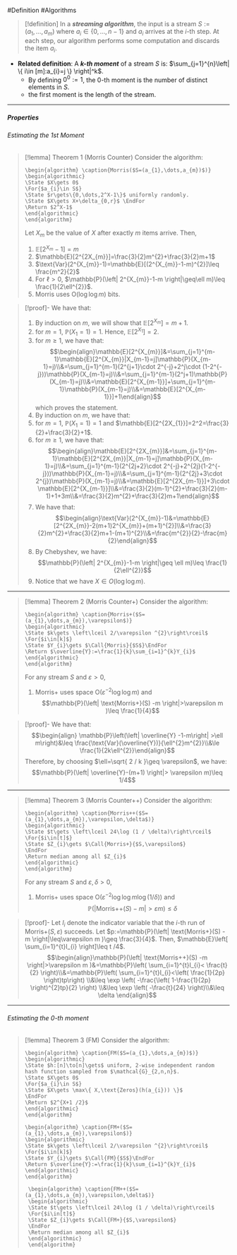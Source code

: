#Definition #Algorithms 

> [!definition]
> In a ***streaming algorithm***, the input is a stream $S:=(a_{1},\dots,a_{m})$ where $a_{i}\in\{0,\dots,n-1\}$ and $a_{i}$ arrives at the $i$-th step. At each step, our algorithm performs some computation and discards the item $a_{i}$.

- **Related definition**: A ***$k$-th moment*** of a stream $S$ is: $\sum_{j=1}^{n}\left| \{ i\in [m]:a_{i}=j \} \right|^k$.
	- By defining $0^0:=1$, the $0$-th moment is the number of distinct elements in $S$.
	- the first moment is the length of the stream.

---
##### Properties

###### Estimating the 1st Moment
> [!lemma] Theorem 1 (Morris Counter)
> Consider the algorithm: 
>    ```pseudo
>    \begin{algorithm} \caption{Morris($S=(a_{1},\dots,a_{m})$)} 
>    \begin{algorithmic}
>    \State $X\gets 0$
>    \For{$a_{i}\in S$}
>    \State $r\gets\{0,\dots,2^X-1\}$ uniformly randomly.
>    \State $X\gets X+\delta_{0,r}$ \EndFor
>	\Return $2^X-1$
>    \end{algorithmic}
>    \end{algorithm}
>    ```
>    Let $X_{m}$ be the value of $X$ after exactly $m$ items arrive. Then,
>    1. $\mathbb{E}[2^{X_{m}}-1]=m$
>    2. $\mathbb{E}[2^{2X_{m}}]=\frac{3}{2}m^{2}+\frac{3}{2}m+1$
>    3. $\text{Var}(2^{X_{m}}-1)=\mathbb{E}[(2^{X_{m}}-1-m)^{2}]\leq \frac{m^2}{2}$
>    4. For $\ell>0$, $\mathbb{P}(\left| 2^{X_{m}}-1-m \right|\geq\ell m)\leq \frac{1}{2\ell^{2}}$.
>    5. $\text{Morris}$ uses $\text{O}(\log \log m)$ bits. 

> [!proof]-
> We have that:
> 1. By induction on $m$, we will show that $\mathbb{E}[2^{X_{m}}]=m+1$. 
> 	1. for $m=1$, $\mathbb{P}(X_{1}=1)=1$. Hence, $\mathbb{E}[2^{X_{1}}]=2.$
> 	2. for $m\geq 1$, we have that: $$\begin{align}\mathbb{E}[2^{X_{m}}]&=\sum_{j=1}^{m-1}\mathbb{E}[2^{X_{m}}|X_{m-1}=j]\mathbb{P}(X_{m-1}=j)\\&=\sum_{j=1}^{m-1}(2^{j+1}\cdot 2^{-j}+2^j\cdot (1-2^{-j}))\mathbb{P}(X_{m-1}=j)\\&=\sum_{j=1}^{m-1}(2^j+1)\mathbb{P}(X_{m-1}=j)\\&=\mathbb{E}[2^{X_{m-1}}]+\sum_{j=1}^{m-1}\mathbb{P}(X_{m-1}=j)\\&=\mathbb{E}[2^{X_{m-1}}]+1\end{align}$$which proves the statement.
> 2. By induction on $m$, we have that:
> 	1. for $m=1$, $\mathbb{P}(X_{1}=1)=1$ and $\mathbb{E}[2^{2X_{1}}]=2^2=\frac{3}{2}+\frac{3}{2}+1$.
> 	2. for $m\geq 1$, we have that: $$\begin{align}\mathbb{E}[2^{2X_{m}}]&=\sum_{j=1}^{m-1}\mathbb{E}[2^{2X_{m}}|X_{m-1}=j]\mathbb{P}(X_{m-1}=j)\\&=\sum_{j=1}^{m-1}(2^{2j+2}\cdot 2^{-j}+2^{2j}(1-2^{-j}))\mathbb{P}(X_{m-1}=j)\\&=\sum_{j=1}^{m-1}(2^{2j}+3\cdot 2^{j})\mathbb{P}(X_{m-1}=j)\\&=\mathbb{E}[2^{2X_{m-1}}]+3\cdot \mathbb{E}[2^{X_{m-1}}]\\&=\frac{3}{2}(m-1)^{2}+\frac{3}{2}(m-1)+1+3m\\&=\frac{3}{2}m^{2}+\frac{3}{2}m+1\end{align}$$
> 3. We have that: $$\begin{align}\text{Var}(2^{X_{m}}-1)&=\mathbb{E}[2^{2X_{m}}-2(m+1)2^{X_{m}}+(m+1)^{2}]\\&=\frac{3}{2}m^{2}+\frac{3}{2}m+1-(m+1)^{2}\\&=\frac{m^{2}}{2}-\frac{m}{2}\end{align}$$
> 4. By Chebyshev, we have:$$\mathbb{P}(\left| 2^{X_{m}}-1-m \right|\geq \ell m)\leq \frac{1}{2\ell^{2}}$$
> 5. Notice that we have $X\in O(\log\log m)$.
---
> [!lemma] Theorem 2 (Morris Counter+)
> Consider the algorithm: 
>    ```pseudo
>    \begin{algorithm} \caption{Morris+($S=(a_{1},\dots,a_{m}),\varepsilon$)} 
>    \begin{algorithmic}
>    \State $k\gets \left\lceil 2/\varepsilon ^{2}\right\rceil$
>    \For{$i\in[k]$}
>    \State $Y_{i}\gets $\Call{Morris}{$S$}\EndFor
>    \Return $\overline{Y}:=\frac{1}{k}\sum_{i=1}^{k}Y_{i}$
>    \end{algorithmic}
>    \end{algorithm}
>    ```
>    For any stream $S$ and $\varepsilon>0$, 
>    1. $\text{Morris+}$ uses space $\text{O}(\varepsilon^{-2}\log \log m)$ and $$\mathbb{P}(\left| \text{Morris+}(S) -m \right|>\varepsilon m )\leq \frac{1}{4}$$

> [!proof]-
> We have that: $$\begin{align} \mathbb{P}\left(\left| \overline{Y} -1-m\right| >\ell m\right)&\leq \frac{\text{Var}(\overline{Y})}{\ell^{2}m^{2}}\\&\le \frac{1}{2k\ell^{2}}\end{align}$$Therefore, by choosing $\ell=\sqrt{ 2 / k }\geq \varepsilon$, we have: $$\mathbb{P}(\left| \overline{Y}-(m+1) \right|> \varepsilon m)\leq 1/4$$
---
> [!lemma] Theorem 3 (Morris Counter++)
> Consider the algorithm: 
>    ```pseudo
>    \begin{algorithm} \caption{Morris++($S=(a_{1},\dots,a_{m}),\varepsilon,\delta$)} 
>    \begin{algorithmic}
>    \State $t\gets \left\lceil 24\log (1 / \delta)\right\rceil$
>    \For{$i\in[t]$}
>    \State $Z_{i}\gets $\Call{Morris+}{$S,\varepsilon$}
>    \EndFor
>    \Return median among all $Z_{i}$
>    \end{algorithmic}
>    \end{algorithm}
>    ```
>    For any stream $S$ and $\varepsilon,\delta>0$, 
>    1. $\text{Morris+}$ uses space $\text{O}(\varepsilon^{-2}\log \log m\log(1 / \delta))$ and $$\mathbb{P}(\left| \text{Morris++}(S) -m \right|>\varepsilon m )\leq \delta$$

> [!proof]-
> Let $I_{i}$ denote the indicator variable that the $i$-th run of $\text{Morris+}(S,\varepsilon)$ succeeds. Let $p:=\mathbb{P}(\left| \text{Morris+}(S) -m \right|\leq\varepsilon m )\geq \frac{3}{4}$. Then, $\mathbb{E}\left[ \sum_{i=1}^{t}I_{i} \right]\leq t /4$. $$\begin{align}\mathbb{P}(\left| \text{Morris++}(S) -m \right|>\varepsilon m )&=\mathbb{P}\left( \sum_{i=1}^{t}I_{i}< \frac{t}{2} \right)\\&=\mathbb{P}\left( \sum_{i=1}^{t}I_{i}<\left( \frac{1}{2p} \right)tp\right) \\&\leq \exp \left( -\frac{\left( 1-\frac{1}{2p} \right)^{2}tp}{2} \right) \\&\leq \exp \left( -\frac{t}{24} \right)\\&\leq \delta  \end{align}$$
---
###### Estimating the 0-th moment

> [!lemma] Theorem 3 (FM)
> Consider the algorithm:
>    ```pseudo
>    \begin{algorithm} \caption{FM($S=(a_{1},\dots,a_{m})$)} 
>    \begin{algorithmic}
>    \State $h:[n]\to[n]\gets$ uniform, 2-wise independent random hash function sampled from $\mathcal{G}_{2,n,n}$.
>    \State $X\gets 0$
>    \For{$a_{i}\in S$}
>    \State $X\gets \max\{ X,\text{Zeros}(h(a_{i})) \}$
>    \EndFor
>    \Return $2^{X+1 /2}$
>    \end{algorithmic}
>    \end{algorithm}
>    ```
>    ```pseudo
>    \begin{algorithm} \caption{FM+($S=(a_{1},\dots,a_{m}),\varepsilon$)} 
>    \begin{algorithmic}
>    \State $k\gets \left\lceil 2/\varepsilon ^{2}\right\rceil$
>    \For{$i\in[k]$}
>    \State $Y_{i}\gets $\Call{FM}{$S$}\EndFor
>    \Return $\overline{Y}:=\frac{1}{k}\sum_{i=1}^{k}Y_{i}$
>    \end{algorithmic}
>    \end{algorithm}
>    ```
>   ```pseudo
>    \begin{algorithm} \caption{FM++($S=(a_{1},\dots,a_{m}),\varepsilon,\delta$)} 
>    \begin{algorithmic}
>    \State $t\gets \left\lceil 24\log (1 / \delta)\right\rceil$
>    \For{$i\in[t]$}
>    \State $Z_{i}\gets $\Call{FM+}{$S,\varepsilon$}
>    \EndFor
>    \Return median among all $Z_{i}$
>    \end{algorithmic}
>    \end{algorithm}
>    ```